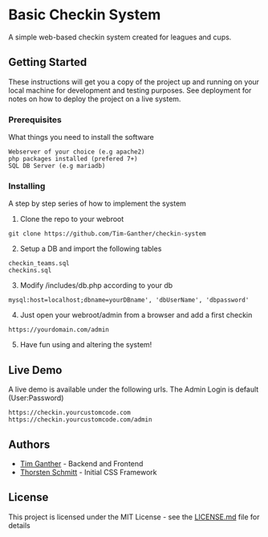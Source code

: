 # Basic Checkin System

A simple web-based checkin system created for leagues and cups.

## Getting Started

These instructions will get you a copy of the project up and running on your local machine for development and testing purposes. See deployment for notes on how to deploy the project on a live system.

### Prerequisites

What things you need to install the software

```
Webserver of your choice (e.g apache2)
php packages installed (prefered 7+)
SQL DB Server (e.g mariadb)
```

### Installing

A step by step series of how to implement the system

1. Clone the repo to your webroot

```
git clone https://github.com/Tim-Ganther/checkin-system
```

2. Setup a DB and import the following tables

```
checkin_teams.sql
checkins.sql
```
3. Modify /includes/db.php according to your db

```
mysql:host=localhost;dbname=yourDBname', 'dbUserName', 'dbpassword'
```

4. Just open your webroot/admin from a browser and add a first checkin

```
https://yourdomain.com/admin
```
5. Have fun using and altering the system!

## Live Demo

A live demo is available under the following urls. The Admin Login is default (User:Password)

```
https://checkin.yourcustomcode.com
https://checkin.yourcustomcode.com/admin
```
## Authors

* [Tim Ganther](https://github.com/Tim-Ganther) - Backend and Frontend
* [Thorsten Schmitt](https://github.com/sthorsten) - Initial CSS Framework

## License

This project is licensed under the MIT License - see the [LICENSE.md](LICENSE.md) file for details
